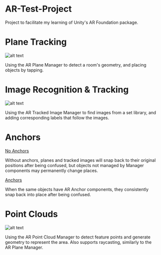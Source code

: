 # AR-Test-Project
Project to facilitate my learning of Unity's AR Foundation package.

# Plane Tracking
![alt text](https://github.com/zgoad1/AR-Test-Project/blob/master/Assets/Images/GIFs/Plane_Tracking.gif)

Using the AR Plane Manager to detect a room's geometry, and placing objects by tapping.

# Image Recognition & Tracking
![alt text](https://github.com/zgoad1/AR-Test-Project/blob/master/Assets/Images/GIFs/Image_Tracking.gif)

Using the AR Tracked Image Manager to find images from a set library, and adding corresponding labels that follow the images.

# Anchors
[No Anchors](https://youtu.be/nJvQ-haftYI)

Without anchors, planes and tracked images will snap back to their original positions after being confused, but objects not managed by Manager components may permanently change places.

[Anchors](https://youtu.be/2Nbsy4XRNiU)

When the same objects have AR Anchor components, they consistently snap back into place after being confused.

# Point Clouds
![alt text](https://github.com/zgoad1/AR-Test-Project/blob/master/Assets/Images/GIFs/Point_Cloud.gif)

Using the AR Point Cloud Manager to detect feature points and generate geometry to represent the area. Also supports raycasting, similarly to the AR Plane Manager.
